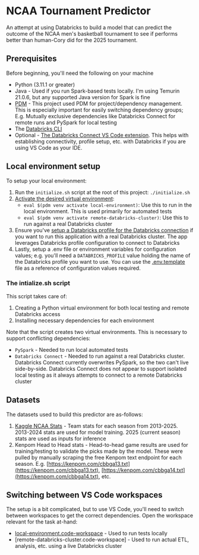 # NCAA Tournament Predictor
An attempt at using Databricks to build a model that can predict the outcome of the NCAA men's basketball tournament
to see if performs better than human-Cory did for the 2025 tournament.

## Prerequisites
Before beginning, you'll need the following on your machine
- Python (3.11.1 or greater)
- Java - Used if you run Spark-based tests locally. I'm using Temurin 21.0.6, but any supported Java version for
Spark is fine
- [PDM](https://pdm-project.org/en/latest/#installation) - This project used PDM for project/dependency management.
This is especially important for easily switching dependency groups; E.g. Mutually exclusive dependencies like Databricks Connect for remote runs and PySpark for local testing
- The [Databricks CLI](https://docs.databricks.com/aws/en/dev-tools/cli/install)
- Optional - [The Databricks Connect VS Code extension](https://docs.databricks.com/aws/en/dev-tools/vscode-ext/install). This helps with establishing connectivity, profile setup, etc. with Databricks if you are using VS Code as your IDE.

## Local environment setup
To setup your local environment:
1. Run the `initialize.sh` script at the root of this project: `./initialize.sh`
1. [Activate the desired virtual environment](https://pdm-project.org/en/latest/usage/venv/#activate-a-virtualenv):
    - `eval $(pdm venv activate local-environment)`: Use this to run in the local environment. This is used primarily for automated tests
    - `eval $(pdm venv activate remote-databricks-cluster)`: Use this to run against a real Databricks cluster
1. Ensure you've [setup a Databricks profile for the Databricks connection](https://docs.databricks.com/aws/en/dev-tools/cli/profiles) if you want to run this application with a real Databricks cluster.
The app leverages Databricks profile configuration to connect to Databricks
1. Lastly, setup a .env file or environment variables for configuration values; e.g. you'll need a `DATABRICKS_PROFILE` value holding the name of the Databricks profile you want to use. You can use the [.env.template](./.env.template) file as a reference of configuration
values required.

### The intialize.sh script
This script takes care of:
1. Creating a Python virtual environment for both local testing and remote Databricks access
2. Installing necessary dependencies for each environment

Note that the script creates two virtual environments. This is necessary to support conflicting dependencies:
- `PySpark` - Needed to run local automated tests
- `Databricks Connect` - Needed to run against a real Databricks cluster. Databricks Connect currently overwrites
PySpark, so the two can't live side-by-side. Databricks Connect does not appear to support isolated local testing
as it always attempts to connect to a remote Databricks cluster

## Datasets
The datasets used to build this predictor are as-follows:

1. [Kaggle NCAA Stats](https://www.kaggle.com/datasets/andrewsundberg/college-basketball-dataset) - Team stats for each season from 2013-2025. 2013-2024 stats are used for model training. 2025 (current season) stats are used as inputs for inference
2. Kenpom Head to Head stats - Head-to-head game results are used for training/testing to validate the picks
made by the model. These were pulled by manually scraping the free Kenpom text endpoint for each season. E.g. [https://kenpom.com/cbbga13.txt](https://kenpom.com/cbbga13.txt), [https://kenpom.com/cbbga14.txt](https://kenpom.com/cbbga14.txt), etc.

## Switching between VS Code workspaces

The setup is a bit complicated, but to use VS Code, you'll need to switch between workspaces to get the correct
dependencies. Open the workspace relevant for the task at-hand:
- [local-environment.code-workspace](./local-environment.code-workspace) - Used to run tests locally
- [remote-databricks-cluster.code-workspace] - Used to run actual ETL, analysis, etc. using a live Databricks cluster